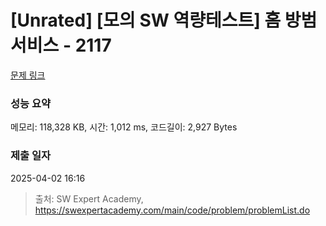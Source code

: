 # [Unrated] [모의 SW 역량테스트] 홈 방범 서비스 - 2117 

[문제 링크](https://swexpertacademy.com/main/code/problem/problemDetail.do?contestProbId=AV5V61LqAf8DFAWu) 

### 성능 요약

메모리: 118,328 KB, 시간: 1,012 ms, 코드길이: 2,927 Bytes

### 제출 일자

2025-04-02 16:16



> 출처: SW Expert Academy, https://swexpertacademy.com/main/code/problem/problemList.do